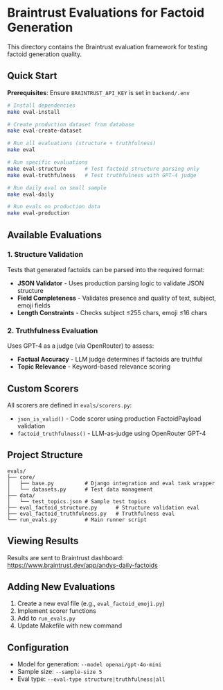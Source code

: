 # Braintrust Evaluations for Factoid Generation

This directory contains the Braintrust evaluation framework for testing factoid generation quality.

## Quick Start

**Prerequisites**: Ensure `BRAINTRUST_API_KEY` is set in `backend/.env`

```bash
# Install dependencies
make eval-install

# Create production dataset from database
make eval-create-dataset

# Run all evaluations (structure + truthfulness)
make eval

# Run specific evaluations
make eval-structure      # Test factoid structure parsing only
make eval-truthfulness   # Test truthfulness with GPT-4 judge

# Run daily eval on small sample
make eval-daily

# Run evals on production data
make eval-production
```

## Available Evaluations

### 1. Structure Validation
Tests that generated factoids can be parsed into the required format:
- **JSON Validator** - Uses production parsing logic to validate JSON structure
- **Field Completeness** - Validates presence and quality of text, subject, emoji fields
- **Length Constraints** - Checks subject ≤255 chars, emoji ≤16 chars

### 2. Truthfulness Evaluation
Uses GPT-4 as a judge (via OpenRouter) to assess:
- **Factual Accuracy** - LLM judge determines if factoids are truthful
- **Topic Relevance** - Keyword-based relevance scoring

## Custom Scorers

All scorers are defined in `evals/scorers.py`:

- `json_is_valid()` - Code scorer using production FactoidPayload validation
- `factoid_truthfulness()` - LLM-as-judge using OpenRouter GPT-4

## Project Structure

```
evals/
├── core/
│   ├── base.py          # Django integration and eval task wrapper
│   └── datasets.py      # Test data management
├── data/
│   └── test_topics.json # Sample test topics
├── eval_factoid_structure.py      # Structure validation eval
├── eval_factoid_truthfulness.py   # Truthfulness eval
└── run_evals.py         # Main runner script
```

## Viewing Results

Results are sent to Braintrust dashboard:
https://www.braintrust.dev/app/andys-daily-factoids

## Adding New Evaluations

1. Create a new eval file (e.g., `eval_factoid_emoji.py`)
2. Implement scorer functions
3. Add to `run_evals.py`
4. Update Makefile with new command

## Configuration

- Model for generation: `--model openai/gpt-4o-mini`
- Sample size: `--sample-size 5`
- Eval type: `--eval-type structure|truthfulness|all`